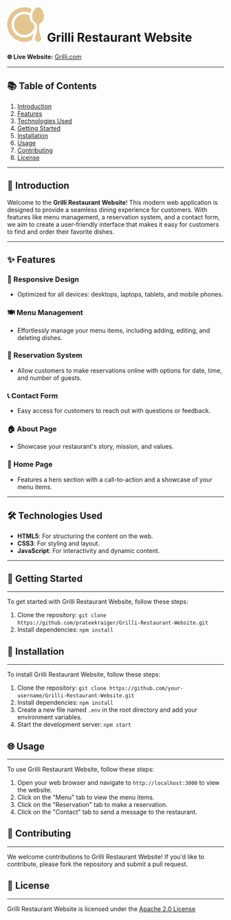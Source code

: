 # [![Grilli Logo](favicon.svg)](https://grillirestaurant.com) Grilli Restaurant Website



**🌐 Live Website:** [Grilli.com](https://prateekraiger.github.io/Grilli/)

---

## 📚 Table of Contents

1. [Introduction](#introduction)
2. [Features](#features)
3. [Technologies Used](#technologies-used)
4. [Getting Started](#getting-started)
5. [Installation](#installation)
6. [Usage](#usage)
7. [Contributing](#contributing)
8. [License](#license)

---

## 🥗 Introduction

Welcome to the **Grilli Restaurant Website**! This modern web application is designed to provide a seamless dining experience for customers. With features like menu management, a reservation system, and a contact form, we aim to create a user-friendly interface that makes it easy for customers to find and order their favorite dishes.

---

## ✨ Features

### 📱 Responsive Design
- Optimized for all devices: desktops, laptops, tablets, and mobile phones.

### 🍽️ Menu Management
- Effortlessly manage your menu items, including adding, editing, and deleting dishes.

### 📅 Reservation System
- Allow customers to make reservations online with options for date, time, and number of guests.

### 📞 Contact Form
- Easy access for customers to reach out with questions or feedback.

### 🏠 About Page
- Showcase your restaurant's story, mission, and values.

### 🌟 Home Page
- Features a hero section with a call-to-action and a showcase of your menu items.

---

## 🛠️ Technologies Used

- **HTML5**: For structuring the content on the web.
- **CSS3**: For styling and layout.
- **JavaScript**: For interactivity and dynamic content.

---

## 🚀 Getting Started

------------------

To get started with Grilli Restaurant Website, follow these steps:

1. Clone the repository: `git clone https://github.com/prateekraiger/Grilli-Restaurant-Website.git`
2. Install dependencies: `npm install`

## 🔧 Installation
--------------- 

To install Grilli Restaurant Website, follow these steps:

1. Clone the repository: `git clone https://github.com/your-username/Grilli-Restaurant-Website.git`
2. Install dependencies: `npm install`
3. Create a new file named `.env` in the root directory and add your environment variables.
4. Start the development server: `npm start`

## 🌐 Usage
--------

To use Grilli Restaurant Website, follow these steps:

1. Open your web browser and navigate to `http://localhost:3000` to view the website.
2. Click on the "Menu" tab to view the menu items.
3. Click on the "Reservation" tab to make a reservation.
4. Click on the "Contact" tab to send a message to the restaurant.

## 🤝 Contributing
--------------

We welcome contributions to Grilli Restaurant Website! If you'd like to contribute, please fork the repository and submit a pull request.

## 📜 License
----------

Grilli Restaurant Website is licensed under the [Apache 2.0 License](http://www.apache.org/licenses/)

